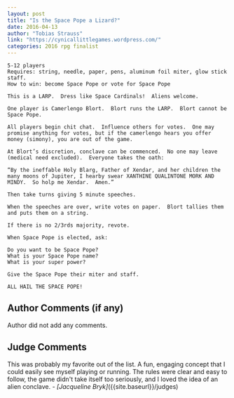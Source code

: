 ```yaml
---
layout: post
title: "Is the Space Pope a Lizard?"
date: 2016-04-13
author: "Tobias Strauss"
link: "https://cynicallittlegames.wordpress.com/"
categories: 2016 rpg finalist
---
```

```
5-12 players
Requires: string, needle, paper, pens, aluminum foil miter, glow stick staff.
How to win: become Space Pope or vote for Space Pope
 
This is a LARP.  Dress like Space Cardinals!  Aliens welcome.
 
One player is Camerlengo Blort.  Blort runs the LARP.  Blort cannot be Space Pope.
 
All players begin chit chat.  Influence others for votes.  One may promise anything for votes, but if the camerlengo hears you offer money (simony), you are out of the game.
 
At Blort’s discretion, conclave can be commenced.  No one may leave (medical need excluded).  Everyone takes the oath:
 
“By the ineffable Holy Blarg, Father of Xendar, and her children the many moons of Jupiter, I hearby swear XANTHINE QUALINTONE MORK AND MINDY.  So holp me Xendar.  Amen.”
 
Then take turns giving 5 minute speeches.
 
When the speeches are over, write votes on paper.  Blort tallies them and puts them on a string.
 
If there is no 2/3rds majority, revote.
 
When Space Pope is elected, ask:
 
Do you want to be Space Pope?
What is your Space Pope name?
What is your super power?
 
Give the Space Pope their miter and staff.
 
ALL HAIL THE SPACE POPE!
```
## Author Comments (if any)

Author did not add any comments.

## Judge Comments

This was probably my favorite out of the list. A fun, engaging concept that I could easily see myself playing or running. The rules were clear and easy to follow, the game didn't take itself too seriously, and I loved the idea of an alien conclave. _- [Jacqueline Bryk]_({{site.baseurl}}/judges)